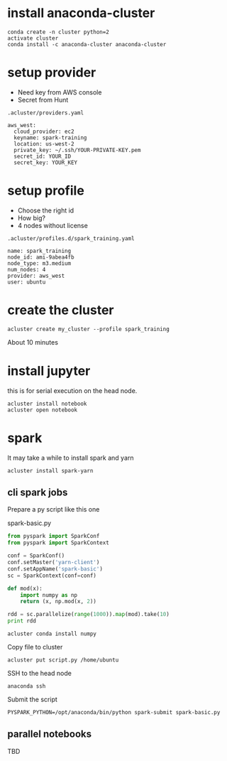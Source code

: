 # install anaconda-cluster

```
conda create -n cluster python=2
activate cluster
conda install -c anaconda-cluster anaconda-cluster
```

# setup provider

* Need key from AWS console
* Secret from Hunt


`.acluster/providers.yaml`

```
aws_west:
  cloud_provider: ec2
  keyname: spark-training
  location: us-west-2
  private_key: ~/.ssh/YOUR-PRIVATE-KEY.pem
  secret_id: YOUR_ID
  secret_key: YOUR_KEY
```

# setup profile

* Choose the right id
* How big?
* 4 nodes without license


`.acluster/profiles.d/spark_training.yaml`

```
name: spark_training
node_id: ami-9abea4fb
node_type: m3.medium
num_nodes: 4
provider: aws_west
user: ubuntu
```

# create the cluster

```
acluster create my_cluster --profile spark_training
```

About 10 minutes

# install jupyter

this is for serial execution on the head node.

```
acluster install notebook
acluster open notebook
```


# spark

It may take a while to install spark and yarn


```
acluster install spark-yarn
```

## cli spark jobs

Prepare a py script like this one

spark-basic.py

```python
from pyspark import SparkConf
from pyspark import SparkContext

conf = SparkConf()
conf.setMaster('yarn-client')
conf.setAppName('spark-basic')
sc = SparkContext(conf=conf)

def mod(x):
    import numpy as np
    return (x, np.mod(x, 2))

rdd = sc.parallelize(range(1000)).map(mod).take(10)
print rdd
```

```
acluster conda install numpy
```

Copy file to cluster

```
acluster put script.py /home/ubuntu
```

SSH to the head node

```
anaconda ssh
```

Submit the script

```
PYSPARK_PYTHON=/opt/anaconda/bin/python spark-submit spark-basic.py
```

## parallel notebooks

TBD
